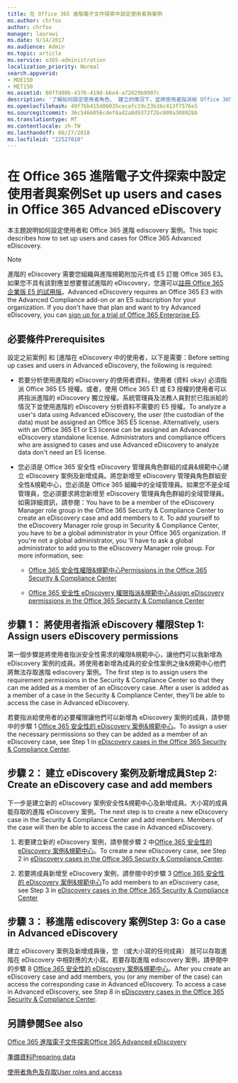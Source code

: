 ```yaml
---
title: 在 Office 365 進階電子文件探索中設定使用者與案例
ms.author: chrfox
author: chrfox
manager: laurawi
ms.date: 9/14/2017
ms.audience: Admin
ms.topic: article
ms.service: o365-administration
localization_priority: Normal
search.appverid:
- MOE150
- MET150
ms.assetid: 60ffd80b-4376-419d-b6e4-a72029b9907c
description: '了解如何設定使用者角色、 建立的情況下，並將使用者指派給 Office 365 進階 ediscovery 案例。  '
ms.openlocfilehash: 49f76b415d86035cecafc19c23b36c413f7576e5
ms.sourcegitcommit: 36c5466056cdef6ad2a8d9372f2bc009a30892bb
ms.translationtype: MT
ms.contentlocale: zh-TW
ms.lasthandoff: 08/27/2018
ms.locfileid: "22527010"
---
```

# <a name="set-up-users-and-cases-in-office-365-advanced-ediscovery"></a><span data-ttu-id="c21af-103">在 Office 365 進階電子文件探索中設定使用者與案例</span><span class="sxs-lookup"><span data-stu-id="c21af-103">Set up users and cases in Office 365 Advanced eDiscovery</span></span>

<span data-ttu-id="c21af-104">本主題說明如何設定使用者和 Office 365 進階 ediscovery 案例。</span><span class="sxs-lookup"><span data-stu-id="c21af-104">This topic describes how to set up users and cases for Office 365 Advanced eDiscovery.</span></span>
  
> [!NOTE]
> <span data-ttu-id="c21af-p101">進階的 eDiscovery 需要您組織與進階規範附加元件或 E5 訂閱 Office 365 E3。如果您不具有該對應並想要嘗試進階的 eDiscovery，您還可以[註冊 Office 365 企業版 E5 的試用版](https://go.microsoft.com/fwlink/p/?LinkID=698279)。</span><span class="sxs-lookup"><span data-stu-id="c21af-p101">Advanced eDiscovery requires an Office 365 E3 with the Advanced Compliance add-on or an E5 subscription for your organization. If you don't have that plan and want to try Advanced eDiscovery, you can [sign up for a trial of Office 365 Enterprise E5](https://go.microsoft.com/fwlink/p/?LinkID=698279).</span></span> 
  
## <a name="prerequisites"></a><span data-ttu-id="c21af-107">必要條件</span><span class="sxs-lookup"><span data-stu-id="c21af-107">Prerequisites</span></span>

<span data-ttu-id="c21af-108">設定之前案例] 和 [進階在 eDiscovery 中的使用者，以下是需要：</span><span class="sxs-lookup"><span data-stu-id="c21af-108">Before setting up cases and users in Advanced eDiscovery, the following is required:</span></span>
  
- <span data-ttu-id="c21af-p102">若要分析使用進階的 eDiscovery 的使用者資料，使用者 (資料 okay) 必須指派 Office 365 E5 授權。或者，使用 Office 365 E1 或 E3 授權的使用者可以將指派進階的 eDiscovery 獨立授權。系統管理員及法務人員對於已指派給的情況下並使用進階的 eDiscovery 分析資料不需要的 E5 授權。</span><span class="sxs-lookup"><span data-stu-id="c21af-p102">To analyze a user's data using Advanced eDiscovery, the user (the custodian of the data) must be assigned an Office 365 E5 license. Alternatively, users with an Office 365 E1 or E3 license can be assigned an Advanced eDiscovery standalone license. Administrators and compliance officers who are assigned to cases and use Advanced eDiscovery to analyze data don't need an E5 license.</span></span> 
    
- <span data-ttu-id="c21af-p103">您必須是 Office 365 安全性 eDiscovery 管理員角色群組的成員&amp;規範中心建立 eDiscovery 案例及新增成員。將您新增至 eDiscovery 管理員角色群組安全性&amp;規範中心，您必須是 Office 365 組織中的全域管理員。如果您不是全域管理員，您必須要求將您新增至 eDiscovery 管理員角色群組的全域管理員。如需詳細資訊，請參閱：</span><span class="sxs-lookup"><span data-stu-id="c21af-p103">You have to be a member of the eDiscovery Manager role group in the Office 365 Security &amp; Compliance Center to create an eDiscovery case and add members to it. To add yourself to the eDiscovery Manager role group in Security &amp; Compliance Center, you have to be a global administrator in your Office 365 organization. If you're not a global administrator, you 'll have to ask a global administrator to add you to the eDiscovery Manager role group. For more information, see:</span></span>
    
  - [<span data-ttu-id="c21af-116">Office 365 安全性權限&amp;規範中心</span><span class="sxs-lookup"><span data-stu-id="c21af-116">Permissions in the Office 365 Security &amp; Compliance Center</span></span>](permissions-in-the-security-and-compliance-center.md)
    
  - [<span data-ttu-id="c21af-117">Office 365 安全性 eDiscovery 權限指派&amp;規範中心</span><span class="sxs-lookup"><span data-stu-id="c21af-117">Assign eDiscovery permissions in the Office‍ 365 Security &amp; Compliance Center</span></span>](assign-ediscovery-permissions.md)
    
## <a name="step-1-assign-users-ediscovery-permissions"></a><span data-ttu-id="c21af-118">步驟 1： 將使用者指派 eDiscovery 權限</span><span class="sxs-lookup"><span data-stu-id="c21af-118">Step 1: Assign users eDiscovery permissions</span></span>

<span data-ttu-id="c21af-p104">第一個步驟是將使用者指派安全性需求的權限&amp;規範中心，讓他們可以我新增為 eDiscovery 案例的成員。將使用者新增為成員的安全性案例之後&amp;規範中心他們將無法存取進階 ediscovery 案例。</span><span class="sxs-lookup"><span data-stu-id="c21af-p104">The first step is to assign users the requirement permissions in the Security &amp; Compliance Center so that they can me added as a member of an eDiscovery case. After a user is added as a member of a case in the Security &amp; Compliance Center, they'll be able to access the case in Advanced eDiscovery.</span></span>
  
<span data-ttu-id="c21af-121">若要指派給使用者的必要權限讓他們可以新增為 eDiscovery 案例的成員，請參閱中的步驟 1 [Office 365 安全性的 eDiscovery 案例&amp;規範中心](ediscovery-cases.md#step-1-assign-ediscovery-permissions-to-potential-case-members)。</span><span class="sxs-lookup"><span data-stu-id="c21af-121">To assign a user the necessary permissions so they can be added as a member of an eDiscovery case, see Step 1 in [eDiscovery cases in the Office 365 Security &amp; Compliance Center](ediscovery-cases.md#step-1-assign-ediscovery-permissions-to-potential-case-members).</span></span>
  
## <a name="step-2-create-an-ediscovery-case-and-add-members"></a><span data-ttu-id="c21af-122">步驟 2： 建立 eDiscovery 案例及新增成員</span><span class="sxs-lookup"><span data-stu-id="c21af-122">Step 2: Create an eDiscovery case and add members</span></span>

<span data-ttu-id="c21af-p105">下一步是建立新的 eDiscovery 案例安全性&amp;規範中心及新增成員。大小寫的成員能存取的進階 eDiscovery 案例。</span><span class="sxs-lookup"><span data-stu-id="c21af-p105">The next step is to create a new eDiscovery case in the Security &amp; Compliance Center and add members. Members of the case will then be able to access the case in Advanced eDiscovery.</span></span>
  
1. <span data-ttu-id="c21af-125">若要建立新的 eDiscovery 案例，請參閱步驟 2 中[Office 365 安全性的 eDiscovery 案例&amp;規範中心](ediscovery-cases.md#step-2-create-a-new-case)。</span><span class="sxs-lookup"><span data-stu-id="c21af-125">To create a new eDiscovery case, see Step 2 in [eDiscovery cases in the Office 365 Security &amp; Compliance Center](ediscovery-cases.md#step-2-create-a-new-case).</span></span>
    
2. <span data-ttu-id="c21af-126">若要將成員新增至 eDiscovery 案例，請參閱中的步驟 3 [Office 365 安全性的 eDiscovery 案例&amp;規範中心](ediscovery-cases.md#step-3-add-members-to-a-case)</span><span class="sxs-lookup"><span data-stu-id="c21af-126">To add members to an eDiscovery case, see Step 3 in [eDiscovery cases in the Office 365 Security &amp; Compliance Center](ediscovery-cases.md#step-3-add-members-to-a-case)</span></span>
    
## <a name="step-3-go-a-case-in-advanced-ediscovery"></a><span data-ttu-id="c21af-127">步驟 3： 移進階 ediscovery 案例</span><span class="sxs-lookup"><span data-stu-id="c21af-127">Step 3: Go a case in Advanced eDiscovery</span></span>

<span data-ttu-id="c21af-p106">建立 eDiscovery 案例及新增成員後，您 （或大小寫的任何成員） 就可以存取進階在 eDiscovery 中相對應的大小寫。若要存取進階 ediscovery 案例，請參閱中的步驟 8 [Office 365 安全性的 eDiscovery 案例&amp;規範中心](ediscovery-cases.md#step-8-go-to-the-case-in-advanced-ediscovery)。</span><span class="sxs-lookup"><span data-stu-id="c21af-p106">After you create an eDiscovery case and add members, you (or any member of the case) can access the corresponding case in Advanced eDiscovery. To access a case in Advanced eDiscovery, see Step 8 in [eDiscovery cases in the Office 365 Security &amp; Compliance Center](ediscovery-cases.md#step-8-go-to-the-case-in-advanced-ediscovery).</span></span>
  
## <a name="see-also"></a><span data-ttu-id="c21af-130">另請參閱</span><span class="sxs-lookup"><span data-stu-id="c21af-130">See also</span></span>

[<span data-ttu-id="c21af-131">Office 365 進階電子文件探索</span><span class="sxs-lookup"><span data-stu-id="c21af-131">Office 365 Advanced eDiscovery</span></span>](office-365-advanced-ediscovery.md)
  
[<span data-ttu-id="c21af-132">準備資料</span><span class="sxs-lookup"><span data-stu-id="c21af-132">Preparing data</span></span>](prepare-data-for-advanced-ediscovery.md)
  
[<span data-ttu-id="c21af-133">使用者角色及存取</span><span class="sxs-lookup"><span data-stu-id="c21af-133">User roles and access</span></span>](user-roles-and-access-in-advanced-ediscovery.md)

